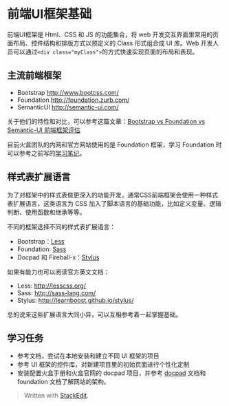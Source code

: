 # 前端UI框架基础

前端UI框架是 Html、CSS 和 JS 的功能集合，将 web 开发交互界面里常用的页面布局、控件结构和排版方式以预定义的 Class 形式组合成 UI 库。Web 开发人员可以通过`<div class="myClass">`的方式快速实现页面的布局和表现。

## 主流前端框架

- Bootstrap <http://www.bootcss.com/>
- Foundation <http://foundation.zurb.com/>
- SemanticUI <http://semantic-ui.com/>

关于他们的特性和对比，可以参考这篇文章：[Bootstrap vs Foundation vs Semantic-UI 前端框架评估](https://tower.im/projects/5ddd2d4f1bc24ef58b6fb66a53190150/messages/51d8cb2a802849bfa702e5ea99af3c30/)

目前火盒团队的内网和官方网站使用的是 Foundation 框架，学习 Foundation 时可以参考之前写的[学习笔记](https://tower.im/projects/75be4d4c1eba48278e512b2b97e476ea/todos/1782787419f04a0ea8cd03acaa9c92fb/)。

## 样式表扩展语言

为了对框架中的样式表做更深入的功能开发，通常CSS前端框架会使用一种样式表扩展语言，这类语言为 CSS 加入了脚本语言的基础功能，比如定义变量、逻辑判断、使用函数和继承等等。

不同的框架选择不同的样式表扩展语言：

- Bootstrap：[Less](http://www.bootcss.com/p/lesscss/)
- Foundation: [Sass](http://www.w3cplus.com/sassguide/syntax.html)
- Docpad 和 Fireball-x：[Stylus](http://www.zhangxinxu.com/jq/stylus/selectors.php)

如果有能力也可以阅读官方英文文档：
- Less: <http://lesscss.org/>
- Sass: <http://sass-lang.com/>
- Stylus: <http://learnboost.github.io/stylus/>

总的说来这些扩展语言大同小异，可以互相参考着一起掌握基础。

## 学习任务

- 参考文档，尝试在本地安装和建立不同 UI 框架的项目
- 参考 UI 框架的控件库，对新建项目里的初始页面进行个性化定制
- 安装配置火盒手册和火盒官网的 docpad 项目，并参考 [docpad](https://docpad.org/) 文档和 foundation 文档了解网站的架构。


> Written with [StackEdit](https://stackedit.io/).
